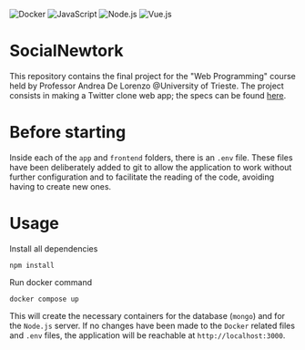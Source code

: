 ![Docker](https://img.shields.io/badge/Docker-2CA5E0?style=for-the-badge&logo=docker&logoColor=white)
![JavaScript](https://img.shields.io/badge/JavaScript-323330?style=for-the-badge&logo=javascript&logoColor=F7DF1E)
![Node.js](https://img.shields.io/badge/Node.js-339933?style=for-the-badge&logo=nodedotjs&logoColor=white)
![Vue.js](https://img.shields.io/badge/Vue.js-35495E?style=for-the-badge&logo=vuedotjs&logoColor=4FC08D)

# SocialNewtork

This repository contains the final project for the "Web Programming" course held by Professor Andrea De Lorenzo @University of Trieste. The project consists in making a Twitter clone web app; the specs can be found [here](https://docs.google.com/document/d/1De075kDpVmQpv00WpYeGG9l4qgg834PunVHAbTsE_10/edit).

# Before starting

Inside each of the `app` and `frontend` folders, there is an `.env` file. These files have been deliberately added to git to allow the application to work without further configuration and to facilitate the reading of the code, avoiding having to create new ones.

# Usage

Install all dependencies

```
npm install
```

Run docker command

```
docker compose up
```

This will create the necessary containers for the database (`mongo`) and for the `Node.js` server. If no changes have been made to the `Docker` related files and `.env` files, the application will be reachable at `http://localhost:3000`.
